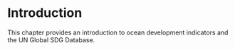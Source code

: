 # Introduction

This chapter provides an introduction to ocean development indicators and the UN Global SDG Database.
